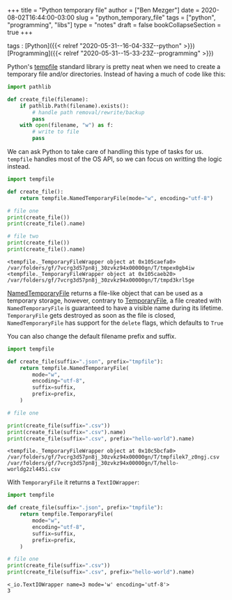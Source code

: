 +++
title = "Python temporary file"
author = ["Ben Mezger"]
date = 2020-08-02T16:44:00-03:00
slug = "python_temporary_file"
tags = ["python", "programming", "libs"]
type = "notes"
draft = false
bookCollapseSection = true
+++

tags
: [Python]({{< relref "2020-05-31--16-04-33Z--python" >}}) [Programming]({{< relref "2020-05-31--15-33-23Z--programming" >}})

Python's [tempfile](https://docs.python.org/3/library/tempfile.html) standard library is pretty neat when we need to create a
temporary file and/or directories. Instead of having a much of code like this:

```python
import pathlib

def create_file(filename):
    if pathlib.Path(filename).exists():
        # handle path removal/rewrite/backup
        pass
    with open(filename, "w") as f:
        # write to file
        pass

```

We can ask Python to take care of handling this type of tasks for us. `tempfile`
handles most of the OS API, so we can focus on writting the logic instead.

```python
import tempfile

def create_file():
    return tempfile.NamedTemporaryFile(mode="w", encoding="utf-8")

# file one
print(create_file())
print(create_file().name)

# file two
print(create_file())
print(create_file().name)
```

```text
<tempfile._TemporaryFileWrapper object at 0x105caefa0>
/var/folders/gf/7vcrg3d57pn8j_30zvkz94x00000gn/T/tmpex0gb4iw
<tempfile._TemporaryFileWrapper object at 0x105caeb20>
/var/folders/gf/7vcrg3d57pn8j_30zvkz94x00000gn/T/tmpd3krl5ge
```

[NamedTemporaryFile](https://docs.python.org/3/library/tempfile.html#tempfile.NamedTemporaryFile) returns a file-like object that can be used as a temporary
storage, however, contrary to [TemporaryFile](https://docs.python.org/3/library/tempfile.html#tempfile.TemporaryFile), a file created with
`NamedTemporaryFile` is guaranteed to have a visible name during its lifetime.
`TemporaryFile` gets destroyed as soon as the file is closed, `NamedTemporaryFile`
has support for the `delete` flags, which defaults to `True`

You can also change the default filename prefix and suffix.

```python
import tempfile

def create_file(suffix=".json", prefix="tmpfile"):
    return tempfile.NamedTemporaryFile(
        mode="w",
        encoding="utf-8",
        suffix=suffix,
        prefix=prefix,
    )

# file one

print(create_file(suffix=".csv"))
print(create_file(suffix=".csv").name)
print(create_file(suffix=".csv", prefix="hello-world").name)
```

```text
<tempfile._TemporaryFileWrapper object at 0x10c5bcfa0>
/var/folders/gf/7vcrg3d57pn8j_30zvkz94x00000gn/T/tmpfilek7_z0ngj.csv
/var/folders/gf/7vcrg3d57pn8j_30zvkz94x00000gn/T/hello-worldg2zl445i.csv
```

With `TemporaryFile` it returns a `TextIOWrapper`:

```python
import tempfile

def create_file(suffix=".json", prefix="tmpfile"):
    return tempfile.TemporaryFile(
        mode="w",
        encoding="utf-8",
        suffix=suffix,
        prefix=prefix,
    )

# file one
print(create_file(suffix=".csv"))
print(create_file(suffix=".csv", prefix="hello-world").name)
```

```text
<_io.TextIOWrapper name=3 mode='w' encoding='utf-8'>
3
```

